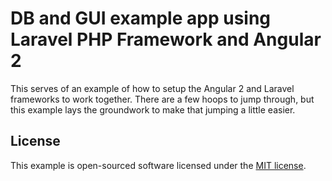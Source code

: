 # DB and GUI example app using Laravel PHP Framework and Angular 2

This serves of an example of how to setup the Angular 2 and Laravel frameworks
to work together. There are a few hoops to jump through, but this example lays
the groundwork to make that jumping a little easier.

## License

This example is open-sourced software licensed under the [MIT
license](http://opensource.org/licenses/MIT).
